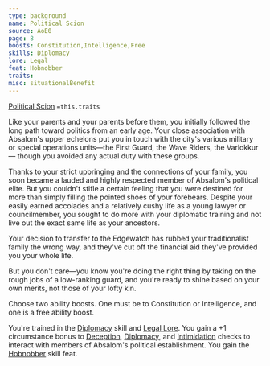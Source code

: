 ```yaml
---
type: background
name: Political Scion 
source: AoE0
page: 8
boosts: Constitution,Intelligence,Free
skills: Diplomacy
lore: Legal
feat: Hobnobber
traits: 
misc: situationalBenefit
---
```


[Political Scion](###%20Political%20Scion)
`=this.traits`


Like your parents and your parents before them, you initially followed the long path toward politics from an early age. Your close association with Absalom's upper echelons put you in touch with the city's various military or special operations units—the First Guard, the Wave Riders, the Varlokkur— though you avoided any actual duty with these groups.

Thanks to your strict upbringing and the connections of your family, you soon became a lauded and highly respected member of Absalom's political elite. But you couldn't stifle a certain feeling that you were destined for more than simply filling the pointed shoes of your forebears. Despite your easily earned accolades and a relatively cushy life as a young lawyer or councilmember, you sought to do more with your diplomatic training and not live out the exact same life as your ancestors.

Your decision to transfer to the Edgewatch has rubbed your traditionalist family the wrong way, and they've cut off the financial aid they've provided you your whole life.

But you don't care—you know you're doing the right thing by taking on the rough jobs of a low-ranking guard, and you're ready to shine based on your own merits, not those of your lofty kin.

Choose two ability boosts. One must be to Constitution or Intelligence, and one is a free ability boost.

You're trained in the [Diplomacy](Diplomacy) skill and [Legal Lore](Legal%20Lore). You gain a +1 circumstance bonus to [Deception](Deception), [Diplomacy](Diplomacy), and [Intimidation](Intimidation) checks to interact with members of Absalom's political establishment. You gain the [Hobnobber](Hobnobber) skill feat.

